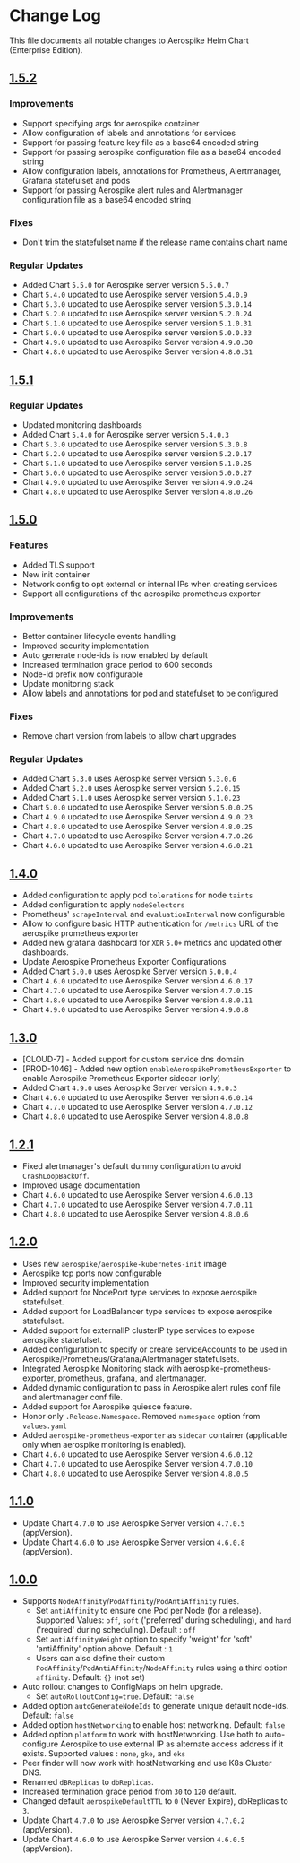 # Change Log

This file documents all notable changes to Aerospike Helm Chart (Enterprise Edition).


## [1.5.2](https://github.com/aerospike/aerospike-kubernetes-enterprise/releases/tag/1.5.2)

### Improvements

- Support specifying args for aerospike container
- Allow configuration of labels and annotations for services
- Support for passing feature key file as a base64 encoded string
- Support for passing aerospike configuration file as a base64 encoded string
- Allow configuration labels, annotations for Prometheus, Alertmanager, Grafana statefulset and pods
- Support for passing Aerospike alert rules and Alertmanager configuration file as a base64 encoded string

### Fixes

- Don't trim the statefulset name if the release name contains chart name

### Regular Updates

- Added Chart `5.5.0` for Aerospike server version `5.5.0.7`
- Chart `5.4.0` updated to use Aerospike server version `5.4.0.9`
- Chart `5.3.0` updated to use Aerospike server version `5.3.0.14`
- Chart `5.2.0` updated to use Aerospike server version `5.2.0.24`
- Chart `5.1.0` updated to use Aerospike server version `5.1.0.31`
- Chart `5.0.0` updated to use Aerospike server version `5.0.0.33`
- Chart `4.9.0` updated to use Aerospike Server version `4.9.0.30`
- Chart `4.8.0` updated to use Aerospike Server version `4.8.0.31`


## [1.5.1](https://github.com/aerospike/aerospike-kubernetes-enterprise/releases/tag/1.5.1)

### Regular Updates

- Updated monitoring dashboards
- Added Chart `5.4.0` for Aerospike server version `5.4.0.3`
- Chart `5.3.0` updated to use Aerospike server version `5.3.0.8`
- Chart `5.2.0` updated to use Aerospike server version `5.2.0.17`
- Chart `5.1.0` updated to use Aerospike server version `5.1.0.25`
- Chart `5.0.0` updated to use Aerospike server version `5.0.0.27`
- Chart `4.9.0` updated to use Aerospike Server version `4.9.0.24`
- Chart `4.8.0` updated to use Aerospike Server version `4.8.0.26`


## [1.5.0](https://github.com/aerospike/aerospike-kubernetes-enterprise/releases/tag/1.5.0)

### Features

- Added TLS support
- New init container
- Network config to opt external or internal IPs when creating services
- Support all configurations of the aerospike prometheus exporter

### Improvements

- Better container lifecycle events handling
- Improved security implementation
- Auto generate node-ids is now enabled by default
- Increased termination grace period to 600 seconds
- Node-id prefix now configurable
- Update monitoring stack
- Allow labels and annotations for pod and statefulset to be configured

### Fixes

- Remove chart version from labels to allow chart upgrades

### Regular Updates

- Added Chart `5.3.0` uses Aerospike server version `5.3.0.6`
- Added Chart `5.2.0` uses Aerospike server version `5.2.0.15`
- Added Chart `5.1.0` uses Aerospike server version `5.1.0.23`
- Chart `5.0.0` updated to use Aerospike Server version `5.0.0.25`
- Chart `4.9.0` updated to use Aerospike Server version `4.9.0.23`
- Chart `4.8.0` updated to use Aerospike Server version `4.8.0.25`
- Chart `4.7.0` updated to use Aerospike Server version `4.7.0.26`
- Chart `4.6.0` updated to use Aerospike Server version `4.6.0.21`


## [1.4.0](https://github.com/aerospike/aerospike-kubernetes-enterprise/releases/tag/1.4.0)
- Added configuration to apply pod `tolerations` for node `taints`
- Added configuration to apply `nodeSelectors`
- Prometheus' `scrapeInterval` and `evaluationInterval` now configurable
- Allow to configure basic HTTP authentication for `/metrics` URL of the aerospike prometheus exporter
- Added new grafana dashboard for `XDR` `5.0+` metrics and updated other dashboards.
- Update Aerospike Prometheus Exporter Configurations
- Added Chart `5.0.0` uses Aerospike Server version `5.0.0.4`
- Chart `4.6.0` updated to use Aerospike Server version `4.6.0.17`
- Chart `4.7.0` updated to use Aerospike Server version `4.7.0.15`
- Chart `4.8.0` updated to use Aerospike Server version `4.8.0.11`
- Chart `4.9.0` updated to use Aerospike Server version `4.9.0.8`


## [1.3.0](https://github.com/aerospike/aerospike-kubernetes-enterprise/releases/tag/1.3.0)

- [CLOUD-7] - Added support for custom service dns domain
- [PROD-1046] - Added new option `enableAerospikePrometheusExporter` to enable Aerospike Prometheus Exporter sidecar (only)
- Added Chart `4.9.0` uses Aerospike Server version `4.9.0.3`
- Chart `4.6.0` updated to use Aerospike Server version `4.6.0.14`
- Chart `4.7.0` updated to use Aerospike Server version `4.7.0.12`
- Chart `4.8.0` updated to use Aerospike Server version `4.8.0.8`


## [1.2.1](https://github.com/aerospike/aerospike-kubernetes-enterprise/releases/tag/1.2.1)

- Fixed alertmanager's default dummy configuration to avoid `CrashLoopBackOff`.
- Improved usage documentation
- Chart `4.6.0` updated to use Aerospike Server version `4.6.0.13`
- Chart `4.7.0` updated to use Aerospike Server version `4.7.0.11`
- Chart `4.8.0` updated to use Aerospike Server version `4.8.0.6`


## [1.2.0](https://github.com/aerospike/aerospike-kubernetes-enterprise/releases/tag/1.2.0)

- Uses new `aerospike/aerospike-kubernetes-init` image
- Aerospike tcp ports now configurable
- Improved security implementation
- Added support for NodePort type services to expose aerospike statefulset.
- Added support for LoadBalancer type services to expose aerospike statefulset.
- Added support for externalIP clusterIP type services to expose aerospike statefulset.
- Added configuration to specify or create serviceAccounts to be used in Aerospike/Prometheus/Grafana/Alertmanager statefulsets.
- Integrated Aerospike Monitoring stack with aerospike-prometheus-exporter, prometheus, grafana, and alertmanager.
- Added dynamic configuration to pass in Aerospike alert rules conf file and alertmanager conf file.
- Added support for Aerospike quiesce feature.
- Honor only `.Release.Namespace`. Removed `namespace` option from `values.yaml`
- Added `aerospike-prometheus-exporter` as `sidecar` container (applicable only when aerospike monitoring is enabled).
- Chart `4.6.0` updated to use Aerospike Server version `4.6.0.12`
- Chart `4.7.0` updated to use Aerospike Server version `4.7.0.10`
- Chart `4.8.0` updated to use Aerospike Server version `4.8.0.5`


## [1.1.0](https://github.com/aerospike/aerospike-kubernetes-enterprise/releases/tag/1.1.0)
- Update Chart `4.7.0` to use Aerospike Server version `4.7.0.5` (appVersion).
- Update Chart `4.6.0` to use Aerospike Server version `4.6.0.8` (appVersion).


## [1.0.0](https://github.com/aerospike/aerospike-kubernetes-enterprise/releases/tag/1.0.0)

- Supports `NodeAffinity`/`PodAffinity`/`PodAntiAffinity` rules.
   - Set `antiAffinity` to ensure one Pod per Node (for a release).
     Supported Values:  `off`, `soft` ('preferred' during scheduling), and `hard` ('required' during scheduling). Default : `off`
   - Set `antiAffinityWeight` option to specify 'weight' for 'soft' 'antiAffinity' option above. Default : `1`
   - Users can also define their custom `PodAffinity`/`PodAntiAffinity`/`NodeAffinity` rules using a third option `affinity`. Default: `{}` (not set)
- Auto rollout changes to ConfigMaps on helm upgrade.
   - Set `autoRolloutConfig=true`. Default: `false`
- Added option `autoGenerateNodeIds` to generate unique default node-ids. Default: `false`
- Added option `hostNetworking` to enable host networking. Default: `false`
- Added option `platform` to work with hostNetworking. Use both to auto-configure Aerospike to use external IP as alternate access address if it exists.
Supported values : `none`, `gke`, and `eks`
- Peer finder will now work with hostNetworking and use K8s Cluster DNS.
- Renamed `dBReplicas` to `dbReplicas`.
- Increased termination grace period from `30` to `120` default.
- Changed default `aerospikeDefaultTTL` to `0` (Never Expire), dbReplicas to `3`.
- Update Chart `4.7.0` to use Aerospike Server version `4.7.0.2` (appVersion).
- Update Chart `4.6.0` to use Aerospike Server version `4.6.0.5` (appVersion).
